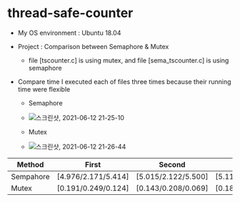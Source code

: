 # thread-safe-counter

- My OS environment : Ubuntu 18.04
- Project : Comparison between Semaphore & Mutex
  - file [tscounter.c] is using mutex, and file [sema_tscounter.c] is using semaphore


- Compare time
I executed each of files three times because their running time were flexible
  - Semaphore
  - ![스크린샷, 2021-06-12 21-25-10](https://user-images.githubusercontent.com/50763379/121775829-c9869100-cbc4-11eb-9546-eb383b07d3bc.png)

  - Mutex
  - ![스크린샷, 2021-06-12 21-26-44](https://user-images.githubusercontent.com/50763379/121775870-eb801380-cbc4-11eb-8dee-e3fa2439844e.png)

|Method|First|Second|Third|Average|
|------|---|---|---|---|
|Sempahore|[4.976/2.171/5.414]|[5.015/2.122/5.500]|[5.116/2.397/5.349]|[5.036/2.230/5.421]|
|Mutex|[0.191/0.249/0.124]|[0.143/0.208/0.069]|[0.181/0.240/0.113]|[0.172/0.232/0.142]|


